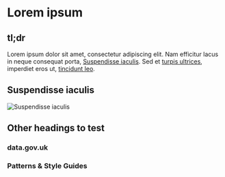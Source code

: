 # Lorem ipsum

## tl;dr

Lorem ipsum dolor sit amet, consectetur adipiscing elit. Nam efficitur lacus in
neque consequat porta, [Suspendisse iaculis](#suspendisse-iaculis). Sed et
[turpis ultrices](/ultrices.md), imperdiet eros ut, [tincidunt leo].

## Suspendisse iaculis

![Suspendisse iaculis](suspendisse_iaculis.png)

[tincidunt leo]: ./lib/tincidunt_leo.rb

## Other headings to test

### data.gov.uk

### Patterns & Style Guides
